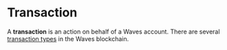 

# Transaction

A **transaction** is an action on behalf of a Waves account. There are several [transaction types](/blockchain/waves-transactions/transactions-types.md) in the Waves blockchain.

